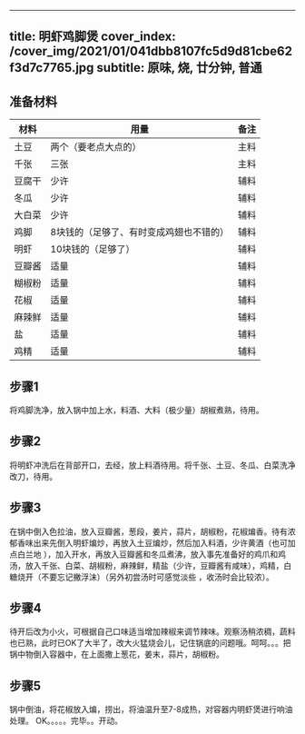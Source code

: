 
---
title: 明虾鸡脚煲
cover_index: /cover_img/2021/01/041dbb8107fc5d9d81cbe62f3d7c7765.jpg
subtitle: 原味, 烧, 廿分钟, 普通
---

## 准备材料

| 材料     | 用量 | 备注|
| ------- | ----- | --- |
| 土豆 | 两个（要老点大点的）| 主料 |
| 千张 | 三张| 主料 |
| 豆腐干 | 少许| 辅料 |
| 冬瓜 | 少许| 辅料 |
| 大白菜 | 少许| 辅料 |
| 鸡脚 | 8块钱的（足够了、有时变成鸡翅也不错的）| 辅料 |
| 明虾 | 10块钱的（足够了）| 辅料 |
| 豆瓣酱 | 适量| 辅料 |
| 糊椒粉 | 适量| 辅料 |
| 花椒 | 适量| 辅料 |
| 麻辣鲜 | 适量| 辅料 |
| 盐 | 适量| 辅料 |
| 鸡精 | 适量| 辅料 |

## 步骤1

将鸡脚洗净，放入锅中加上水，料酒、大料（极少量）胡椒煮熟，待用。

## 步骤2

将明虾冲洗后在背部开口，去经，放上料酒待用。将千张、土豆、冬瓜、白菜洗净改刀，待用。

## 步骤3

在锅中倒入色拉油，放入豆瓣酱，葱段，姜片，蒜片，胡椒粉，花椒煸香。待有浓郁香味出来先倒入明虾煸炒，再放入土豆煸炒，然后加入料酒，少许黄酒（也可加点白兰地 ），加入开水，再放入豆瓣酱和冬瓜煮沸，放入事先准备好的鸡爪和鸡汤，放入千张、白菜、胡椒粉，麻辣鲜，精盐（少许，豆瓣酱有咸味），鸡精，白糖烧开（不要忘记撇浮沫）（另外初尝汤时可感觉淡些 ，收汤时会比较浓）。

## 步骤4

待开后改为小火，可根据自己口味适当增加辣椒来调节辣味。观察汤稍浓稠，蔬料也已熟，此时已OK了大半了，改大火猛烧会儿，记住锅底的问题哦。呵呵。。。把锅中物倒入容器中，在上面撒上葱花，姜末，蒜片，胡椒粉。

## 步骤5

锅中倒油，将花椒放入煸，捞出，将油温升至7-8成热，对容器内明虾煲进行响油处理。 OK。。。。。完毕。。开动。

